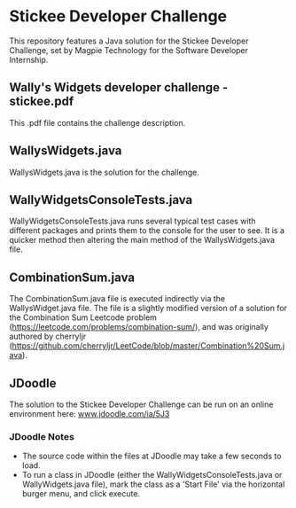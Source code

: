 # Stickee Developer Challenge
This repository features a Java solution for the Stickee Developer Challenge, set by Magpie Technology for the Software Developer Internship.

## Wally's Widgets developer challenge - stickee.pdf

This .pdf file contains the challenge description.

## WallysWidgets.java

WallysWidgets.java is the solution for the challenge.

## WallyWidgetsConsoleTests.java

WallyWidgetsConsoleTests.java runs several typical test cases with different packages and prints them to the console for the user to see. It is a quicker method
then altering the main method of the WallysWidgets.java file.

## CombinationSum.java

The CombinationSum.java file is executed indirectly via the WallysWidget.java file. The file is a slightly modified version of a solution for the Combination Sum
Leetcode problem (https://leetcode.com/problems/combination-sum/), and was originally authored by cherryljr (https://github.com/cherryljr/LeetCode/blob/master/Combination%20Sum.java).

## JDoodle

The solution to the Stickee Developer Challenge can be run on an online environment here: www.jdoodle.com/ia/5J3

### JDoodle Notes
 - The source code within the files at JDoodle may take a few seconds to load.
 - To run a class in JDoodle (either the WallyWidgetsConsoleTests.java or WallyWidgets.java file), mark the class as a 'Start File' via the horizontal burger menu, and click execute.
